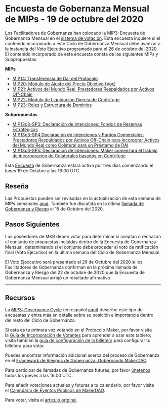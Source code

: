 ﻿# Encuesta de Gobernanza Mensual de MIPs - 19 de octubre del 2020

Los Facilitadores de Gobernanza han colocado la MIP3: Encuesta de Gobernanza Mensual en el [sistema de votación](https://vote.makerdao.com/polling). Esta encuesta inquiere si el contenido incorporado a este Ciclo de Gobernanza Mensual debe avanzar a la instancia del Voto Ejecutivo programado para el 26 de octubre del 2020. El contenido incorporado de esta encuesta consta de las siguientes MIPs y Subpropuestas.

**MIPs**

- [MIP14: Transferencia de Dai del Protocolo](https://forum.makerdao.com/t/mip14-protocol-dai-transfer-update/3844)
- [MIP20: Módulo de Ajuste del Precio Objetivo (Vox)](https://forum.makerdao.com/t/mip20-target-price-adjustment-module-vox/3196)
- [MIP21: Activos del Mundo Real: Prestadores Respaldados por Activos Off-Chain](https://forum.makerdao.com/t/mip21-real-world-assets-off-chain-asset-backed-lender/3917)
- [MIP22: Módulo de Liquidación Directa de Centrifuge](https://forum.makerdao.com/t/mip-22-centrifuge-direct-liquidation-module/3930)
- [MIP23: Roles y Estructura de Dominios](https://forum.makerdao.com/t/mip23-domain-structure-and-roles/4021)

**Subpropuestas**

- [MIP13c3-SP3: Declaración de Intenciones: Fondos de Reservas Estratégicas](https://forum.makerdao.com/t/mip13c3-sp3-declaration-of-intent-strategic-reserves-fund-srf/3765)
- [MIP13c3-SP4 Declaración de Intenciones y Puntos Comerciales: Prestadores Respaldados por Activos Off-Chain para incorporar Activos del Mundo Real como Colateral para un Préstamo de DAI](https://forum.makerdao.com/t/mip13c3-sp4-declaration-of-intent-commercial-points-off-chain-asset-backed-lender-to-onboard-real-world-assets-as-collateral-for-a-dai-loan/3914)
- [MIP13c3-SP5: Declaración de Intenciones: Maker comenzará el trabajo de incorporación de Colaterales basados en Centrifuge](https://forum.makerdao.com/t/mip13c3-sp5-declaration-of-intent-maker-to-commence-onboarding-work-of-centrifuge-based-collateral/4059)

Esta [Encuesta](https://community-development.makerdao.com/en/learn/governance/on-chain-gov) de Gobernanza estará activa por tres días comenzando el lunes 19 de Octubre a las 16:00 UTC.

## **Reseña**

Las Propuestas pueden ser revisadas en la actualización de esta semana de MIPs semanales [aquí](https://forum.makerdao.com/t/weekly-mips-update-17/4746). También fue discutida en la última [llamada de Gobernanza y Riesgo](https://forum.makerdao.com/t/agenda-discussion-scientific-governance-and-risk-114-thursday-october-15-16-00-utc/4657) el 15 de Octubre del 2020.

## Pasos Siguientes

Los poseedores de MKR deben votar para determinar si aceptan o rechazan el conjunto de propuestas incluidas dentro de la Encuesta de Gobernanza Mensual, determinando si el conjunto debe proceder al voto de ratificación final (Voto Ejecutivo) en la última semana del Ciclo de Gobernanza Mensual.

El Voto Ejeccutivo será presentado el 26 de Octubre del 2020 si los Facilitadores de Gobernanza confirman en la próxima llamada de Gobernanza y Riesgo del 22 de octubre de 2020 que la Encuesta de Gobernanza Mensual arrojó un resultado afirmativo.

---

## **Recursos**

La [MIP3: Governance Cycle](https://github.com/makerdao/mips/blob/Accepted/MIP3/mip3.md) (en español [aquí](https://forum.makerdao.com/t/mip3-en-espanol/4605)) describe este tipo de encuestas y entra más en detalle sobre su posición e importancia dentro del resto del Ciclo de Gobernanza.

Si esta es tu primera vez votando en el Protocolo Maker, por favor visita la [Guía de Incorporación de Votantes](https://community-development.makerdao.com/onboarding/voter-onboarding) para aprender a usar este tablero; visita también la [guía de configuración de la billetera](https://community-development.makerdao.com/en/learn/governance/voting-setup/) para configurar tu billetera para votar.

Puedes encontrar información adicional acerca del proceso de Gobernanza en el [Framework de Riesgos de Gobernanza: Gobernando MakerDAO](https://community-development.makerdao.com/governance/governance-risk-framework).

Para participar de llamadas de Gobernanza futuras, por favor [únetenos](https://community-development.makerdao.com/governance/governance-and-risk-meetings) todos los jueves a las 16:00 UTC.

Para añadir votaciones actuales y futuras a tu calendario, por favor visita el [Calendario de Eventos Públicos de MakerDAO](https://calendar.google.com/calendar/embed?src=makerdao.com_3efhm2ghipksegl009ktniomdk%40group.calendar.google.com&ctz=America%2FLos_Angeles).

Para votar, visita el [artículo original](https://github.com/makerdao/community/blob/master/governance/polls/MIPs%20Monthly%20Governance%20Poll%20-%20%20October%2019,%202020.md).

